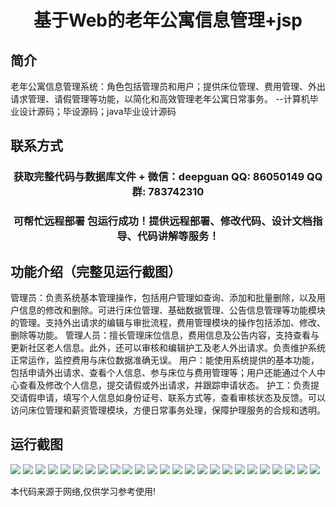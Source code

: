 <p><h1 align="center">基于Web的老年公寓信息管理+jsp</h1></p>

## 简介
老年公寓信息管理系统：角色包括管理员和用户；提供床位管理、费用管理、外出请求管理、请假管理等功能，以简化和高效管理老年公寓日常事务。    --计算机毕业设计源码；毕设源码；java毕业设计源码


## 联系方式
<p><h3 align="center">获取完整代码与数据库文件 + 微信：deepguan QQ: 86050149 QQ群: 783742310</h3></p>
<p><h3 align="center">可帮忙远程部署 包运行成功！提供远程部署、修改代码、设计文档指导、代码讲解等服务！</h3></p>

## 功能介绍（完整见运行截图）
管理员：负责系统基本管理操作，包括用户管理如查询、添加和批量删除，以及用户信息的修改和删除。可进行床位管理、基础数据管理、公告信息管理等功能模块的管理。支持外出请求的编辑与审批流程，费用管理模块的操作包括添加、修改、删除等功能。 管理人员：擅长管理床位信息，费用信息及公告内容，支持查看与更新社区老人信息。此外，还可以审核和编辑护工及老人外出请求。负责维护系统正常运作，监控费用与床位数据准确无误。 用户：能使用系统提供的基本功能，包括申请外出请求、查看个人信息、参与床位与费用管理等；用户还能通过个人中心查看及修改个人信息，提交请假或外出请求，并跟踪申请状态。 护工：负责提交请假申请，填写个人信息如身份证号、联系方式等，查看审核状态及反馈。可以访问床位管理和薪资管理模块，方便日常事务处理，保障护理服务的合规和透明。


## 运行截图
![](https://bs-1329754181.cos.ap-shanghai.myqcloud.com/ssm/ElderlyApartmentInfoManagementWebJsp/img/001.jpg)
![](https://bs-1329754181.cos.ap-shanghai.myqcloud.com/ssm/ElderlyApartmentInfoManagementWebJsp/img/002.jpg)
![](https://bs-1329754181.cos.ap-shanghai.myqcloud.com/ssm/ElderlyApartmentInfoManagementWebJsp/img/003.jpg)
![](https://bs-1329754181.cos.ap-shanghai.myqcloud.com/ssm/ElderlyApartmentInfoManagementWebJsp/img/004.jpg)
![](https://bs-1329754181.cos.ap-shanghai.myqcloud.com/ssm/ElderlyApartmentInfoManagementWebJsp/img/005.jpg)
![](https://bs-1329754181.cos.ap-shanghai.myqcloud.com/ssm/ElderlyApartmentInfoManagementWebJsp/img/006.jpg)
![](https://bs-1329754181.cos.ap-shanghai.myqcloud.com/ssm/ElderlyApartmentInfoManagementWebJsp/img/007.jpg)
![](https://bs-1329754181.cos.ap-shanghai.myqcloud.com/ssm/ElderlyApartmentInfoManagementWebJsp/img/008.jpg)
![](https://bs-1329754181.cos.ap-shanghai.myqcloud.com/ssm/ElderlyApartmentInfoManagementWebJsp/img/009.jpg)
![](https://bs-1329754181.cos.ap-shanghai.myqcloud.com/ssm/ElderlyApartmentInfoManagementWebJsp/img/010.jpg)
![](https://bs-1329754181.cos.ap-shanghai.myqcloud.com/ssm/ElderlyApartmentInfoManagementWebJsp/img/011.jpg)
![](https://bs-1329754181.cos.ap-shanghai.myqcloud.com/ssm/ElderlyApartmentInfoManagementWebJsp/img/012.jpg)
![](https://bs-1329754181.cos.ap-shanghai.myqcloud.com/ssm/ElderlyApartmentInfoManagementWebJsp/img/013.jpg)
![](https://bs-1329754181.cos.ap-shanghai.myqcloud.com/ssm/ElderlyApartmentInfoManagementWebJsp/img/014.jpg)
![](https://bs-1329754181.cos.ap-shanghai.myqcloud.com/ssm/ElderlyApartmentInfoManagementWebJsp/img/015.jpg)
![](https://bs-1329754181.cos.ap-shanghai.myqcloud.com/ssm/ElderlyApartmentInfoManagementWebJsp/img/016.jpg)
![](https://bs-1329754181.cos.ap-shanghai.myqcloud.com/ssm/ElderlyApartmentInfoManagementWebJsp/img/017.jpg)
![](https://bs-1329754181.cos.ap-shanghai.myqcloud.com/ssm/ElderlyApartmentInfoManagementWebJsp/img/018.jpg)
![](https://bs-1329754181.cos.ap-shanghai.myqcloud.com/ssm/ElderlyApartmentInfoManagementWebJsp/img/019.jpg)
![](https://bs-1329754181.cos.ap-shanghai.myqcloud.com/ssm/ElderlyApartmentInfoManagementWebJsp/img/020.jpg)
![](https://bs-1329754181.cos.ap-shanghai.myqcloud.com/ssm/ElderlyApartmentInfoManagementWebJsp/img/021.jpg)
![](https://bs-1329754181.cos.ap-shanghai.myqcloud.com/ssm/ElderlyApartmentInfoManagementWebJsp/img/022.jpg)
![](https://bs-1329754181.cos.ap-shanghai.myqcloud.com/ssm/ElderlyApartmentInfoManagementWebJsp/img/023.jpg)
![](https://bs-1329754181.cos.ap-shanghai.myqcloud.com/ssm/ElderlyApartmentInfoManagementWebJsp/img/024.jpg)
![](https://bs-1329754181.cos.ap-shanghai.myqcloud.com/ssm/ElderlyApartmentInfoManagementWebJsp/img/025.jpg)

<p>本代码来源于网络,仅供学习参考使用!</p>
